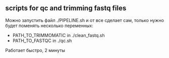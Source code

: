 ## scripts for qc and trimming fastq files

Можно запустить файл ./PIPELINE.sh и от все сделает сам, только нужно будет поменять несколько переменных:
- PATH_TO_TRIMMOMATIC in ./clean_fastq.sh
- PATH_TO_FASTQC in ./qc.sh

Работает быстро, 2 минуты